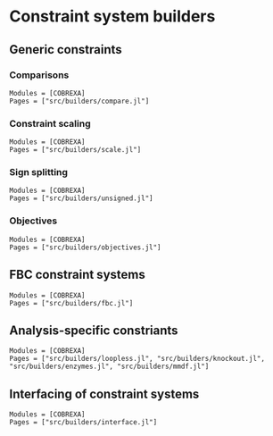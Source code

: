 
# Constraint system builders

## Generic constraints

### Comparisons

```@autodocs
Modules = [COBREXA]
Pages = ["src/builders/compare.jl"]
```

### Constraint scaling

```@autodocs
Modules = [COBREXA]
Pages = ["src/builders/scale.jl"]
```

### Sign splitting

```@autodocs
Modules = [COBREXA]
Pages = ["src/builders/unsigned.jl"]
```

### Objectives

```@autodocs
Modules = [COBREXA]
Pages = ["src/builders/objectives.jl"]
```

## FBC constraint systems

```@autodocs
Modules = [COBREXA]
Pages = ["src/builders/fbc.jl"]
```

## Analysis-specific constriants

```@autodocs
Modules = [COBREXA]
Pages = ["src/builders/loopless.jl", "src/builders/knockout.jl", "src/builders/enzymes.jl", "src/builders/mmdf.jl"]
```

## Interfacing of constraint systems

```@autodocs
Modules = [COBREXA]
Pages = ["src/builders/interface.jl"]
```
